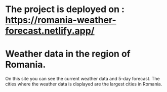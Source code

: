
# The project is deployed on : https://romania-weather-forecast.netlify.app/

# Weather data in the region of Romania.
  On this site you can see the current weather data and 5-day forecast.
The cities where the weather data is displayed are the largest cities in Romania.
